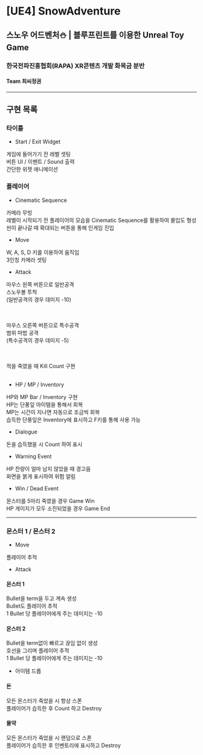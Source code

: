 # [UE4] SnowAdventure

## 스노우 어드벤처⛄ | 블루프린트를 이용한 Unreal Toy Game

### 한국전파진흥협회(RAPA) XR콘텐츠 개발 화목금 분반

#### Team 최씨정권

---

## 구현 목록

### 타이틀

* Start / Exit Widget

게임에 들어가기 전 레벨 셋팅<br>
버튼 UI / 이벤트 / Sound 출력<br>
간단한 위젯 애니메이션<br>

### 플레이어

* Cinematic Sequence

카메라 무빙<br>
레벨이 시작되기 전 플레이어의 모습을 Cinematic Sequence를 활용하여 몰입도 형성<br>
씬이 끝나갈 때 확대되는 버튼을 통해 인게임 진입<br>

* Move

W, A, S, D 키를 이용하여 움직임<br>
3인칭 카메라 셋팅

* Attack

마우스 왼쪽 버튼으로 일반공격<br>
스노우볼 투척<br>
(일반공격의 경우 데미지 -10)<br><br><br>

마우스 오른쪽 버튼으로 특수공격<br>
범위 마법 공격<br>
(특수공격의 경우 데미지 -5)<br><br><br>

적을 죽였을 때 Kill Count 구현<br><br>

* HP / MP / Inventory

HP와 MP Bar / Inventory 구현<br>
HP는 단풍잎 아이템을 통해서 회복<br>
MP는 시간이 지나면 자동으로 조금씩 회복<br>
습득한 단풍잎은 Inventory에 표시하고 F키를 통해 사용 가능<br>

* Dialogue

돈을 습득했을 시 Count 하여 표시

* Warning Event

HP 잔량이 얼마 남지 않았을 때 경고음<br>
화면을 붉게 표시하여 위험 알림<br>

* Win / Dead Event

몬스터를 5마리 죽였을 경우 Game Win<br>
HP 게이지가 모두 소진되었을 경우 Game End<br>

---

### 몬스터 1 / 몬스터 2

* Move

플레이어 추적<br>

* Attack

#### 몬스터 1

Bullet을 term을 두고 계속 생성<br>
Bullet도 플레이어 추적<br>
1 Bullet 당 플레이어에게 주는 데미지는 -10 <br>

#### 몬스터 2

Bullet을 term없이 빠르고 끊임 없이 생성<br>
호선을 그리며 플레이어 추적<br>
1 Bullet 당 플레이어에게 주는 데미지는 -10 <br>

* 아이템 드롭

#### 돈

모든 몬스터가 죽었을 시 항상 스폰<br>
플레이어가 습득한 후 Count 하고 Destroy

#### 물약

모든 몬스터가 죽었을 시 랜덤으로 스폰<br>
플레이어가 습득한 후 인벤토리에 표시하고 Destroy
